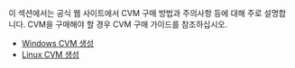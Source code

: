 이 섹션에서는 공식 웹 사이트에서 CVM 구매 방법과 주의사항 등에 대해 주로 설명합니다.
CVM을 구매해야 할 경우 CVM 구매 가이드를 참조하십시오.
- [Windows CVM 생성](https://intl.cloud.tencent.com/document/product/213/2764)
- [Linux CVM 생성](https://intl.cloud.tencent.com/document/product/213/2936)
